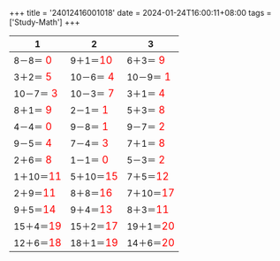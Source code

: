 +++ 
title = '24012416001018' 
date = 2024-01-24T16:00:11+08:00 
tags = ['Study-Math'] 
+++ 

1 | 2 | 3 
-- | -- | -- 
8－8＝<font color=red size=4> 0</font> | 9＋1＝<font color=red size=4>10</font> | 6＋3＝<font color=red size=4> 9</font> 
3＋2＝<font color=red size=4> 5</font> | 10－6＝<font color=red size=4> 4</font> | 10－9＝<font color=red size=4> 1</font> 
10－7＝<font color=red size=4> 3</font> | 10－3＝<font color=red size=4> 7</font> | 3＋1＝<font color=red size=4> 4</font> 
8＋1＝<font color=red size=4> 9</font> | 2－1＝<font color=red size=4> 1</font> | 5＋3＝<font color=red size=4> 8</font> 
4－4＝<font color=red size=4> 0</font> | 9－8＝<font color=red size=4> 1</font> | 9－7＝<font color=red size=4> 2</font> 
9－5＝<font color=red size=4> 4</font> | 7－4＝<font color=red size=4> 3</font> | 7＋1＝<font color=red size=4> 8</font> 
2＋6＝<font color=red size=4> 8</font> | 1－1＝<font color=red size=4> 0</font> | 5－3＝<font color=red size=4> 2</font> 
1＋10＝<font color=red size=4>11</font> | 5＋10＝<font color=red size=4>15</font> | 7＋5＝<font color=red size=4>12</font> 
2＋9＝<font color=red size=4>11</font> | 8＋8＝<font color=red size=4>16</font> | 7＋10＝<font color=red size=4>17</font> 
9＋5＝<font color=red size=4>14</font> | 9＋4＝<font color=red size=4>13</font> | 8＋3＝<font color=red size=4>11</font> 
15＋4＝<font color=red size=4>19</font> | 15＋2＝<font color=red size=4>17</font> | 19＋1＝<font color=red size=4>20</font> 
12＋6＝<font color=red size=4>18</font> | 18＋1＝<font color=red size=4>19</font> | 14＋6＝<font color=red size=4>20</font> 


